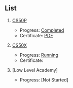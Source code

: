 ## List

1. [CS50P](Content.md)
	- Progress: [Completed](https://cs50.me/cs50p)
	- Certificate: [PDF](CS50P.pdf)

3. [CS50X](courses/CS50X/content)
	- Progress: [Running](https://cs50.me/cs50x)
	- Certificate: 

3. [Low Level Academy]
	- Progress: [Not Started]
